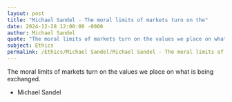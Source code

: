 ```yaml
---
layout: post
title: "Michael Sandel - The moral limits of markets turn on the"
date: 2024-12-28 12:00:00 -0000
author: Michael Sandel
quote: "The moral limits of markets turn on the values we place on what is being exchanged."
subject: Ethics
permalink: /Ethics/Michael Sandel/Michael Sandel - The moral limits of markets turn on the
---
```


The moral limits of markets turn on the values we place on what is being exchanged.

- Michael Sandel
